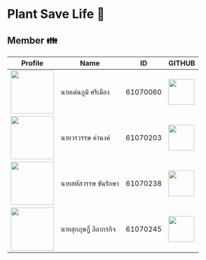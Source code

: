 # Plant Save Life :seedling:

## Member :family:
| Profile | Name | ID | GITHUB |
| --------- | ---------- | ---------- | ----------- |
|   <img src="./picture/profile3.png" width="100px" height="100">   |   นายเด่นภูมิ ศรีเมือง   |  61070060  |  [<img src="https://image.flaticon.com/icons/svg/25/25231.svg" width="60" height="60">](https://github.com/Denpoom)  |
|   <img src="./picture/profile4.png" width="100px" height="100">   |   นายวรวรรษ คำนงค์   |  61070203  |  [<img src="https://image.flaticon.com/icons/svg/25/25231.svg" width="60" height="60">](https://github.com/Warrawat203)  |
|   <img src="./picture/profile2.png" width="100px" height="100">   |   นายสหัสวรรษ ขันรักษา   |  61070238  |  [<img src="https://image.flaticon.com/icons/svg/25/25231.svg" width="60" height="60">](https://github.com/sahussawud)  |
|   <img src="./picture/profile1.png" width="100px" height="100">   |   นายสุกฤษฎิ์ ลีลากรกิจ   |  61070245  |  [<img src="https://image.flaticon.com/icons/svg/25/25231.svg" width="60" height="60">](https://github.com/toeiisk)  |